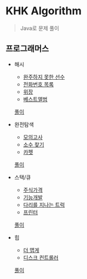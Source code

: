 # KHK Algorithm

> Java로 문제 풀이

## 프로그래머스

* 해시

    * [완주하지 못한 선수](https://programmers.co.kr/learn/courses/30/lessons/42576)
    * [전화번호 목록](https://programmers.co.kr/learn/courses/30/lessons/42577)
    * [위장](https://programmers.co.kr/learn/courses/30/lessons/42578)
    * [베스트앨범](https://programmers.co.kr/learn/courses/30/lessons/42579)
    
    [풀이](https://github.com/JHLee0211/Algorithm/tree/khk/Hash)

* 완전탐색

    * [모의고사](https://programmers.co.kr/learn/courses/30/lessons/42840)
    * [소수 찾기](https://programmers.co.kr/learn/courses/30/lessons/42839)
    * [카펫](https://programmers.co.kr/learn/courses/30/lessons/42842)
    
    [풀이](https://github.com/JHLee0211/Algorithm/tree/khk/BruteForce)

* 스택/큐

    * [주식가격](https://programmers.co.kr/learn/courses/30/lessons/42584)
    * [기능개발](https://programmers.co.kr/learn/courses/30/lessons/42586)
    * [다리를 지나는 트럭](https://programmers.co.kr/learn/courses/30/lessons/42583)
    * [프린터](https://programmers.co.kr/learn/courses/30/lessons/42587)
    
    [풀이](https://github.com/JHLee0211/Algorithm/tree/khk/StackQueue)
    
* 힙

    * [더 맵게](https://programmers.co.kr/learn/courses/30/lessons/42626)
    * [디스크 컨트롤러](https://programmers.co.kr/learn/courses/30/lessons/42627)
    
    [풀이](https://github.com/JHLee0211/Algorithm/tree/khk/Heap)